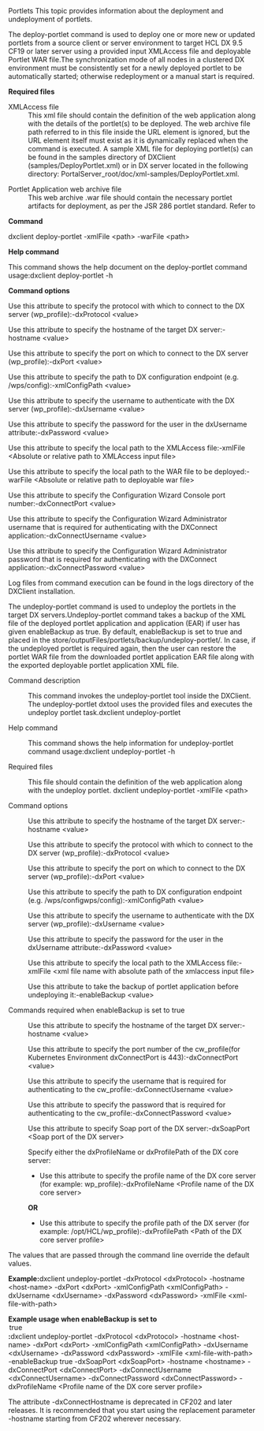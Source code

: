 <?xml version="1.0" encoding="UTF-8"?>
<!DOCTYPE topic
  PUBLIC "-//OASIS//DTD DITA Topic//EN" "topic.dtd">
<topic id="portlets" xml:lang="en-us">
    <title>Portlets | HCL Digital Experience</title>
    <titlealts>
        <navtitle>Portlets </navtitle>
    </titlealts>
    <shortdesc>This topic provides information about the deployment and undeployment of
        portlets.</shortdesc>
    <body>
        <section id="section_xzq_tyv_v4b">
            <title>Deploy Portlets</title>
            <p>The <codeph>deploy-portlet</codeph> command is used to deploy one or more new or
                updated portlets from a source client or server environment to target HCL DX 9.5
                CF19 or later server using a provided input <filepath>XMLAccess</filepath> file and
                deployable <filepath>Portlet WAR</filepath> file.<note>The synchronization mode of
                    all nodes in a clustered DX environment must be consistently set for a newly
                    deployed portlet to be automatically started; otherwise redeployment or a manual
                    start is required.</note></p>
            <p><b>Required files</b></p>
            <dl>
                <dlentry>
                    <dt>XMLAccess file</dt>
                    <dd>This xml file should contain the definition of the web application along
                        with the details of the portlet(s) to be deployed. The web archive file path
                        referred to in this file inside the URL element is ignored, but the URL
                        element itself must exist as it is dynamically replaced when the command is
                        executed. A sample XML file for deploying portlet(s) can be found in the
                        samples directory of DXClient
                            (<filepath>samples/DeployPortlet.xml</filepath>) or in DX server located
                        in the following
                            directory: <filepath>PortalServer_root/doc/xml-samples/DeployPortlet.xml</filepath>.</dd>
                </dlentry>
            </dl>
            <dl>
                <dlentry>
                    <dt>Portlet Application web archive file</dt>
                    <dd>This web archive <filepath>.war</filepath> file should contain the necessary
                        portlet artifacts for deployment, as per the JSR 286 portlet standard. Refer
                        to <xref href="../admin-system/adxmlref_import_war.dita"
                            format="dita"/></dd>
                </dlentry>
            </dl>
            <p><b>Command</b></p>
            <p>
                <codeblock>dxclient deploy-portlet -xmlFile &lt;path> -warFile &lt;path></codeblock>
            </p>
            <p><b>Help command</b></p>
            <p>This command shows the help document on the <codeph>deploy-portlet</codeph> command
                usage:<codeblock>dxclient deploy-portlet -h</codeblock></p>
            <p><b>Command options</b></p>
            <p>Use this attribute to specify the protocol with which to connect to the DX server
                    (<codeph>wp_profile</codeph>):<codeblock>-dxProtocol &lt;value></codeblock></p>
            <p>Use this attribute to specify the hostname of the target DX
                server:<codeblock>-hostname &lt;value></codeblock></p>
            <p>Use this attribute to specify the port on which to connect to the DX server
                    (<codeph>wp_profile</codeph>):<codeblock>-dxPort &lt;value></codeblock></p>
            <p>Use this attribute to specify the path to DX configuration endpoint (e.g.
                    <filepath>/wps/config</filepath>):<codeblock>-xmlConfigPath &lt;value></codeblock></p>
            <p>Use this attribute to specify the username to authenticate with the DX server
                    (<codeph>wp_profile</codeph>):<codeblock>-dxUsername &lt;value></codeblock></p>
            <p>Use this attribute to specify the password for the user in the
                    <codeph>dxUsername</codeph>
                attribute:<codeblock>-dxPassword &lt;value></codeblock></p>
            <p>Use this attribute to specify the local path to the XMLAccess
                file:<codeblock>-xmlFile &lt;Absolute or relative path to XMLAccess input file></codeblock></p>
            <p>Use this attribute to specify the local path to the WAR file to be
                deployed:<codeblock>-warFile &lt;Absolute or relative path to deployable war file></codeblock></p>
            <p>Use this attribute to specify the Configuration Wizard Console port
                number:<codeblock>-dxConnectPort &lt;value></codeblock></p>
            <p>Use this attribute to specify the Configuration Wizard Administrator username that is
                required for authenticating with the DXConnect
                application:<codeblock>-dxConnectUsername &lt;value></codeblock></p>
            <p>Use this attribute to specify the Configuration Wizard Administrator password that is
                required for authenticating with the DXConnect
                application:<codeblock>-dxConnectPassword &lt;value></codeblock></p>
            <p>Log files from command execution can be found in the logs directory of the DXClient
                installation.</p>
        </section>
        <section id="section_xjb_2hg_w4b">
            <title>Undeploy portlets</title>
            <p>The <codeph>undeploy-portlet</codeph> command is used to undeploy the portlets in the
                target DX servers.<note id="note_hnp_lt4_cqb">Undeploy-portlet command takes a
                    backup of the XML file of the deployed portlet application and application (EAR)
                    if user has given <cmdname>enableBackup</cmdname> as true. By default,
                    enableBackup is set to true and placed in the
                        <codeph>store/outputFiles/portlets/backup/undeploy-portlet/</codeph>. In
                    case, if the undeployed portlet is required again, then the user can restore the
                    portlet WAR file from the downloaded portlet application EAR file along with the
                    exported deployable portlet application XML file.</note></p>
            <dl>
                <dlentry>
                    <dt>Command description</dt>
                    <dd>
                        <p>This command invokes the undeploy-portlet tool inside the DXClient. The
                            undeploy-portlet dxtool uses the provided files and executes the
                            undeploy portlet
                            task.<codeblock id="codeblock_v53_f54_cqb">dxclient undeploy-portlet</codeblock></p>
                    </dd>
                </dlentry>
                <dlentry>
                    <dt>Help command</dt>
                    <dd>
                        <p>This command shows the help information for
                                <codeph>undeploy-portlet</codeph> command
                            usage:<codeblock id="codeblock_jhd_crz_mqb">dxclient undeploy-portlet -h</codeblock></p>
                    </dd>
                </dlentry>
                <dlentry>
                    <dt>Required files</dt>
                    <dd>
                        <p>This file should contain the definition of the web application along with
                            the undeploy portlet.
                            <codeblock id="codeblock_rpq_454_cqb">dxclient undeploy-portlet -xmlFile &lt;path></codeblock></p>
                    </dd>
                </dlentry>
                <dlentry>
                    <dt>Command options</dt>
                    <dd>
                        <p>Use this attribute to specify the hostname of the target DX
                            server:<codeblock id="codeblock_xlc_v54_cqb">-hostname &lt;value></codeblock></p>
                        <p>Use this attribute to specify the protocol with which to connect to the
                            DX server
                            (<filepath>wp_profile</filepath>):<codeblock id="codeblock_kyx_grz_mqb">-dxProtocol &lt;value></codeblock></p>
                        <p>Use this attribute to specify the port on which to connect to the DX
                            server
                            (<codeph>wp_profile</codeph>):<codeblock id="codeblock_lyx_grz_mqb">-dxPort &lt;value></codeblock></p>
                        <p>Use this attribute to specify the path to DX configuration endpoint (e.g.
                                /<filepath>wps/config</filepath>wps/config):<codeblock id="codeblock_myx_grz_mqb">-xmlConfigPath &lt;value></codeblock></p>
                        <p>Use this attribute to specify the username to authenticate with the DX
                            server
                            (<codeph>wp_profile</codeph>):<codeblock id="codeblock_nyx_grz_mqb">-dxUsername &lt;value></codeblock></p>
                        <p>Use this attribute to specify the password for the user in the
                                <codeph>dxUsername</codeph>
                            attribute:<codeblock id="codeblock_oyx_grz_mqb">-dxPassword &lt;value></codeblock></p>
                        <p>Use this attribute to specify the local path to the XMLAccess
                            file:<codeblock id="codeblock_pyx_grz_mqb">-xmlFile &lt;xml file name with absolute path of the xmlaccess input file></codeblock></p>
                        <p>Use this attribute to take the backup of portlet application before
                            undeploying
                            it:<codeblock id="codeblock_wqp_dv4_cqb">-enableBackup &lt;value></codeblock></p>
                    </dd>
                </dlentry>
                <dlentry>
                    <dt>Commands required when enableBackup is set to true</dt>
                    <dd>
                        <p>Use this attribute to specify the hostname of the target DX
                            server:<codeblock id="codeblock_wfq_3v4_cqb">-hostname &lt;value></codeblock></p>
                        <p>Use this attribute to specify the port number of the cw_profile(for
                            Kubernetes Environment dxConnectPort is
                            443):<codeblock id="codeblock_zhb_kv4_cqb">-dxConnectPort &lt;value></codeblock></p>
                        <p>Use this attribute to specify the username that is required for
                            authenticating to the
                            cw_profile:<codeblock id="codeblock_cqy_kv4_cqb">-dxConnectUsername &lt;value></codeblock></p>
                        <p>Use this attribute to specify the password that is required for
                            authenticating to the
                            cw_profile:<codeblock id="codeblock_vys_lv4_cqb">-dxConnectPassword &lt;value></codeblock></p>
                        <p>Use this attribute to specify Soap port of the DX
                            server:<codeblock id="codeblock_vn1_nv4_cqb">-dxSoapPort &lt;Soap port of the DX server></codeblock></p>
                        <p id="dxprofilepathorname">Specify either the
                                <codeph>dxProfileName</codeph> or <codeph>dxProfilePath</codeph> of
                            the DX core server: <ul id="ul_cdk_h2w_nqb">
                                <li>Use this attribute to specify the profile name of the DX core
                                    server (for example:
                                    <codeph>wp_profile</codeph>):<codeblock id="codeblock_vkp_bvz_mqb">-dxProfileName &lt;Profile name of the DX core server></codeblock></li>
                            </ul><b>OR</b><ul id="ul_jnm_k2w_nqb">
                                <li>Use this attribute to specify the profile path of the DX server
                                    (for example:
                                    <codeph>/opt/HCL/wp_profile</codeph>):<codeblock id="codeblock_zjx_nv4_cqb">-dxProfilePath &lt;Path of the DX core server profile> </codeblock></li>
                            </ul></p>
                    </dd>
                </dlentry>
            </dl>
            <p>The values that are passed through the command line override the default values.</p>
            <p><b>Example:</b><codeblock>dxclient undeploy-portlet -dxProtocol &lt;dxProtocol> -hostname &lt;host-name> -dxPort &lt;dxPort> -xmlConfigPath &lt;xmlConfigPath> -dxUsername &lt;dxUsername> -dxPassword &lt;dxPassword> -xmlFile &lt;xml-file-with-path> </codeblock></p>
            <p><b>Example usage when <cmdname>enableBackup </cmdname> is set to
                        <option>true</option>:</b><codeblock id="codeblock_ck3_3w4_cqb">dxclient undeploy-portlet -dxProtocol &lt;dxProtocol> -hostname &lt;host-name> -dxPort &lt;dxPort> -xmlConfigPath &lt;xmlConfigPath> -dxUsername &lt;dxUsername> -dxPassword &lt;dxPassword> -xmlFile &lt;xml-file-with-path> -enableBackup true -dxSoapPort &lt;dxSoapPort> -hostname &lt;hostname> -dxConnectPort &lt;dxConnectPort> -dxConnectUsername &lt;dxConnectUsername> -dxConnectPassword &lt;dxConnectPassword> -dxProfileName &lt;Profile name of the DX core server profile></codeblock></p>
        </section>
        <p>
            <note>The attribute <codeph>-dxConnectHostname</codeph> is deprecated in CF202 and later
                releases. It is recommended that you start using the replacement parameter
                    <codeph>-hostname</codeph> starting from CF202 wherever necessary.</note>
        </p>
    </body>
</topic>
